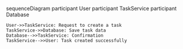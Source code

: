 sequenceDiagram
participant User
participant TaskService
participant Database

    User->>TaskService: Request to create a task
    TaskService->>Database: Save task data
    Database-->>TaskService: Confirmation
    TaskService-->>User: Task created successfully